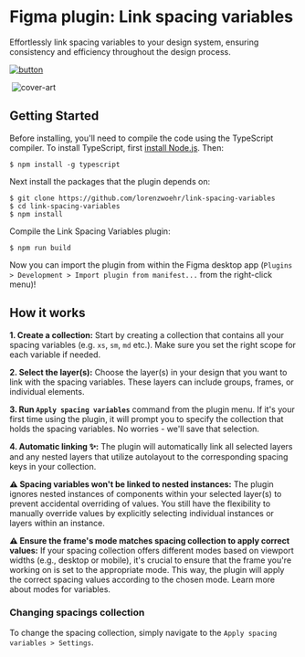 
# Figma plugin: Link spacing variables

Effortlessly link spacing variables to your design system, ensuring consistency and efficiency throughout the design process.

[![button](https://raw.githubusercontent.com/lorenzwoehr/link-spacing-variables/main/media/button.svg)](https://www.figma.com/community/plugin/1258541120380373830)

 ![cover-art](https://github.com/lorenzwoehr/link-spacing-variables/blob/ee7d6bcf0434ad8ef5f546bb429c02cbd2aec785/media/cover-art.png)

## Getting Started
Before installing, you'll need to compile the code using the TypeScript compiler. To install TypeScript, first [install Node.js](https://nodejs.org/en/download/). Then:
```
$ npm install -g typescript
```

Next install the packages that the plugin depends on:
```
$ git clone https://github.com/lorenzwoehr/link-spacing-variables
$ cd link-spacing-variables
$ npm install
```

Compile the Link Spacing Variables plugin:
```
$ npm run build
```

Now you can import the plugin from within the Figma desktop app (`Plugins > Development > Import plugin from manifest...` from the right-click menu)!


## How it works
**1. Create a collection:** Start by creating a collection that contains all your spacing variables (e.g. `xs`, `sm`, `md` etc.). Make sure you set the right scope for each variable if needed.

**2. Select the layer(s):** Choose the layer(s) in your design that you want to link with the spacing variables. These layers can include groups, frames, or individual elements.

**3. Run `Apply spacing variables`** command from the plugin menu. If it's your first time using the plugin, it will prompt you to specify the collection that holds the spacing variables. No worries - we'll save that selection.

**4. Automatic linking ✨:** The plugin will automatically link all selected layers and any nested layers that utilize autolayout to the corresponding spacing keys in your collection.

**⚠️ Spacing variables won't be linked to nested instances:** The plugin ignores nested instances of components within your selected layer(s) to prevent accidental overriding of values. You still have the flexibility to manually override values by explicitly selecting individual instances or layers within an instance.

**⚠️ Ensure the frame's mode matches spacing collection to apply correct values:** If your spacing collection offers different modes based on viewport widths (e.g., desktop or mobile), it's crucial to ensure that the frame you're working on is set to the appropriate mode. This way, the plugin will apply the correct spacing values according to the chosen mode. Learn more about modes for variables.

### Changing spacings collection
To change the spacing collection, simply navigate to the `Apply spacing variables > Settings`.

